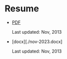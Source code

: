 # Resume

- [PDF](./nov-2023.pdf)

  Last updated: Nov, 2013

- [docx][./nov-2023.docx]

  Last updated: Nov, 2013
